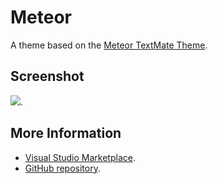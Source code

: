 # Meteor

A theme based on the [Meteor TextMate Theme](http://colorsublime.com/theme/Meteor).


## Screenshot
![](https://raw.githubusercontent.com/gerane/VSCodeThemes/master/gerane.Theme-Meteor/screenshot.png).


## More Information
* [Visual Studio Marketplace](https://marketplace.visualstudio.com/items/gerane.Theme-Meteor).
* [GitHub repository](https://github.com/gerane/VSCodeThemes).
